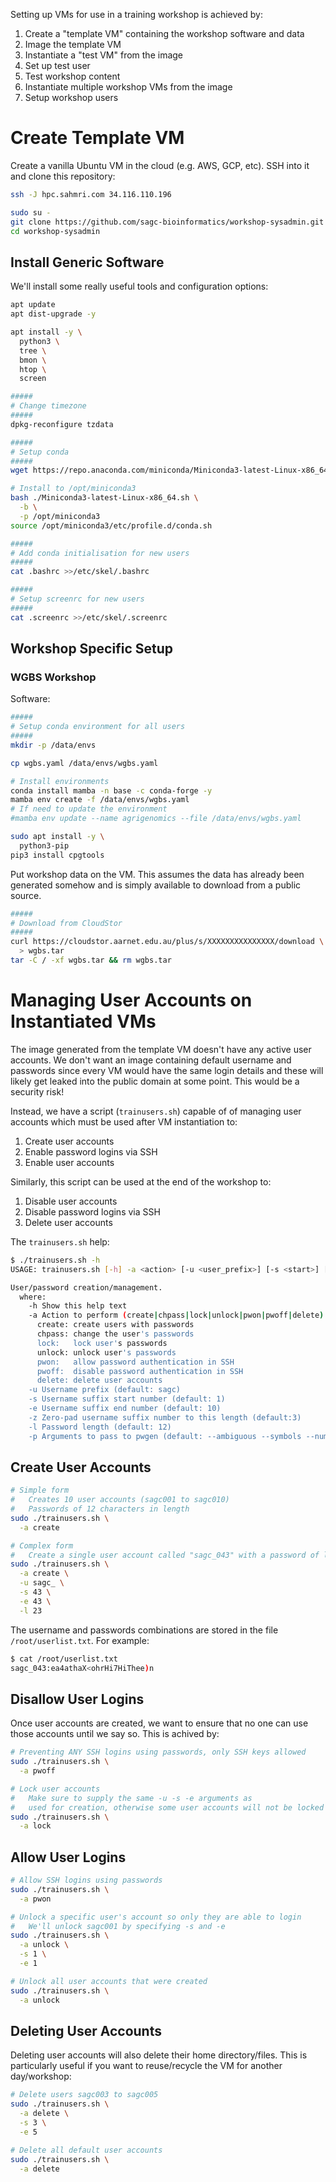 Setting up VMs for use in a training workshop is achieved by:

 1. Create a "template VM" containing the workshop software and data
 2. Image the template VM
 3. Instantiate a "test VM" from the image
   1. Set up test user
   2. Test workshop content
 5. Instantiate multiple workshop VMs from the image
   1. Setup workshop users

# Create Template VM

Create a vanilla Ubuntu VM in the cloud (e.g. AWS, GCP, etc).
SSH into it and clone this repository:

```bash
ssh -J hpc.sahmri.com 34.116.110.196

sudo su -
git clone https://github.com/sagc-bioinformatics/workshop-sysadmin.git
cd workshop-sysadmin
```

## Install Generic Software

We'll install some really useful tools and configuration options:

```bash
apt update
apt dist-upgrade -y

apt install -y \
  python3 \
  tree \
  bmon \
  htop \
  screen

#####
# Change timezone
#####
dpkg-reconfigure tzdata

#####
# Setup conda
#####
wget https://repo.anaconda.com/miniconda/Miniconda3-latest-Linux-x86_64.sh

# Install to /opt/miniconda3
bash ./Miniconda3-latest-Linux-x86_64.sh \
  -b \
  -p /opt/miniconda3
source /opt/miniconda3/etc/profile.d/conda.sh

#####
# Add conda initialisation for new users
#####
cat .bashrc >>/etc/skel/.bashrc

#####
# Setup screenrc for new users
#####
cat .screenrc >>/etc/skel/.screenrc
```

## Workshop Specific Setup

### WGBS Workshop

Software:

```bash
#####
# Setup conda environment for all users
#####
mkdir -p /data/envs

cp wgbs.yaml /data/envs/wgbs.yaml

# Install environments
conda install mamba -n base -c conda-forge -y
mamba env create -f /data/envs/wgbs.yaml
# If need to update the environment
#mamba env update --name agrigenomics --file /data/envs/wgbs.yaml

sudo apt install -y \
  python3-pip
pip3 install cpgtools
```

Put workshop data on the VM.
This assumes the data has already been generated somehow and is simply available to download from a public source.

```bash
#####
# Download from CloudStor
#####
curl https://cloudstor.aarnet.edu.au/plus/s/XXXXXXXXXXXXXXX/download \
  > wgbs.tar
tar -C / -xf wgbs.tar && rm wgbs.tar
```

# Managing User Accounts on Instantiated VMs

The image generated from the template VM doesn't have any active user accounts.
We don't want an image containing default username and passwords since every VM would have the same login details and these will likely get leaked into the public domain at some point.
This would be a security risk!

Instead, we have a script (`trainusers.sh`) capable of of managing user accounts which must be used after VM instantiation to:

 1. Create user accounts
 2. Enable password logins via SSH
 3. Enable user accounts

Similarly, this script can be used at the end of the workshop to:

 1. Disable user accounts
 2. Disable password logins via SSH
 3. Delete user accounts

The `trainusers.sh` help:

```bash
$ ./trainusers.sh -h
USAGE: trainusers.sh [-h] -a <action> [-u <user_prefix>] [-s <start>] [-e <end>] [-z <zero_padding>] [-l <length_of_password>] [[-p <pwgen_arg>] ...]

User/password creation/management.
  where:
    -h Show this help text
    -a Action to perform (create|chpass|lock|unlock|pwon|pwoff|delete)
      create: create users with passwords
      chpass: change the user's passwords
      lock:   lock user's passwords
      unlock: unlock user's passwords
      pwon:   allow password authentication in SSH
      pwoff:  disable password authentication in SSH
      delete: delete user accounts
    -u Username prefix (default: sagc)
    -s Username suffix start number (default: 1)
    -e Username suffix end number (default: 10)
    -z Zero-pad username suffix number to this length (default:3)
    -l Password length (default: 12)
    -p Arguments to pass to pwgen (default: --ambiguous --symbols --numerals --capitalize)
```

## Create User Accounts

```bash
# Simple form
#   Creates 10 user accounts (sagc001 to sagc010)
#   Passwords of 12 characters in length
sudo ./trainusers.sh \
  -a create

# Complex form
#   Create a single user account called "sagc_043" with a password of length 23 characters
sudo ./trainusers.sh \
  -a create \
  -u sagc_ \
  -s 43 \
  -e 43 \
  -l 23
```

The username and passwords combinations are stored in the file `/root/userlist.txt`.
For example:

```bash
$ cat /root/userlist.txt 
sagc_043:ea4athaX<ohrHi7HiThee)n
```

## Disallow User Logins

Once user accounts are created, we want to ensure that no one can use those accounts until we say so.
This is achived by:

```bash
# Preventing ANY SSH logins using passwords, only SSH keys allowed
sudo ./trainusers.sh \
  -a pwoff

# Lock user accounts
#   Make sure to supply the same -u -s -e arguments as
#   used for creation, otherwise some user accounts will not be locked
sudo ./trainusers.sh \
  -a lock
```

## Allow User Logins

```bash
# Allow SSH logins using passwords
sudo ./trainusers.sh \
  -a pwon

# Unlock a specific user's account so only they are able to login
#   We'll unlock sagc001 by specifying -s and -e
sudo ./trainusers.sh \
  -a unlock \
  -s 1 \
  -e 1

# Unlock all user accounts that were created
sudo ./trainusers.sh \
  -a unlock
```

## Deleting User Accounts

Deleting user accounts will also delete their home directory/files.
This is particularly useful if you want to reuse/recycle the VM for another day/workshop:

```bash
# Delete users sagc003 to sagc005
sudo ./trainusers.sh \
  -a delete \
  -s 3 \
  -e 5

# Delete all default user accounts
sudo ./trainusers.sh \
  -a delete
```
